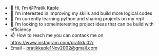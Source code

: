 - 👋 Hi, I’m @Pratik Kaple
- 👀 I’m interested in improving my skills and build more logical codes
- 🌱 I’m currently learning python and sharing projects on my repl
- 💞️ I’m looking to someinteresting project ideas that can be build with efficiency
- 📫 How to reach me you can contack me on https://www.instagram.com/pratikk.02/
- Email - pratikkaple1Nov2002@gmail.com

<!---
PATR1c-k/PATR1c-k is a ✨ special ✨ repository because its `README.md` (this file) appears on your GitHub profile.
You can click the Preview link to take a look at your changes.
--->
